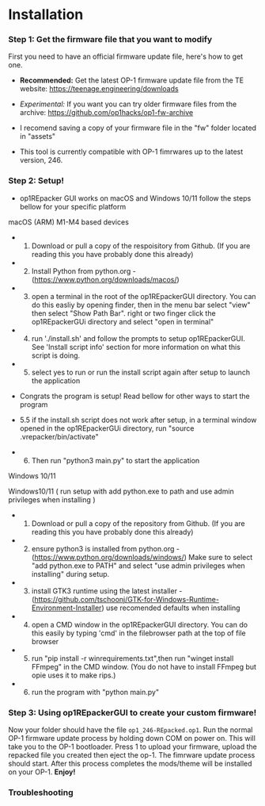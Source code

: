 # Installation

### Step 1: Get the firmware file that you want to modify

First you need to have an official firmware update file, here's how to get one.

- **Recommended:** Get the latest OP-1 firmware update file from the TE website: https://teenage.engineering/downloads
- *Experimental:* If you want you can try older firmware files from the archive: https://github.com/op1hacks/op1-fw-archive

- I recomend saving a copy of your firmware file in the "fw" folder located in "assets" 

- This tool is currently compatible with OP-1 fimrwares up to the latest version, 246.

### Step 2: Setup! 
- op1REpacker GUI works on macOS and Windows 10/11 follow the steps bellow for your specific platform 


macOS (ARM) M1-M4 based devices 

- 1. Download or pull a copy of the respoisitory from Github. (If you are reading this you have probably done this already)

- 2. Install Python from python.org - (https://www.python.org/downloads/macos/)

- 3. open a terminal in the root of the op1REpackerGUI directory. You can do this easliy by opening finder, then in the menu bar select "view" then select "Show Path Bar". right or two finger click the op1REpackerGUi directory and select "open in terminal" 
 
- 4. run './install.sh' and follow the prompts to setup op1REpackerGUI. See 'Install script info' section for more information on what this script is doing. 

- 5. select yes to run or run the install script again after setup to launch the application 

- Congrats the program is setup! Read bellow for other ways to start the program 

- 5.5 if the install.sh script does not work after setup, in a terminal window opened in the op1REpackerGUi directory, run "source .vrepacker/bin/activate"

- 6. Then run "python3 main.py" to start the application 


Windows 10/11 

Windows10/11 ( run setup with add python.exe to path and use admin privileges when installing )

- 1. Download or pull a copy of the repository from Github. (If you are reading this you have probably done this already)

- 2. ensure python3 is installed from python.org - (https://www.python.org/downloads/windows/) Make sure to select "add python.exe to PATH" and select "use admin privileges when installing" during setup. 

- 3. install GTK3 runtime using the latest installer - (https://github.com/tschoonj/GTK-for-Windows-Runtime-Environment-Installer) use recomended defaults when installing

- 4. open a CMD window in the op1REpackerGUI directory. You can do this easily by typing 'cmd' in the filebrowser path at the top of file browser

- 5. run "pip install -r winrequirements.txt",then run "winget install FFmpeg" in the CMD window. (You do not have to install FFmpeg but opie uses it to make rips.)

- 6. run the program with "python main.py" 


### Step 3: Using op1REpackerGUI to create your custom firmware!

Now your folder should have the file ```op1_246-REpacked.op1```. Run the normal OP-1 firmware update process by holding down COM on power on. This will take you to the OP-1 bootloader. Press 1 to upload your firmware, upload the repacked file you created then eject the op-1. The fimrware update process should start. After this process completes the mods/theme will be installed on your OP-1.
**Enjoy!**

### Troubleshooting


